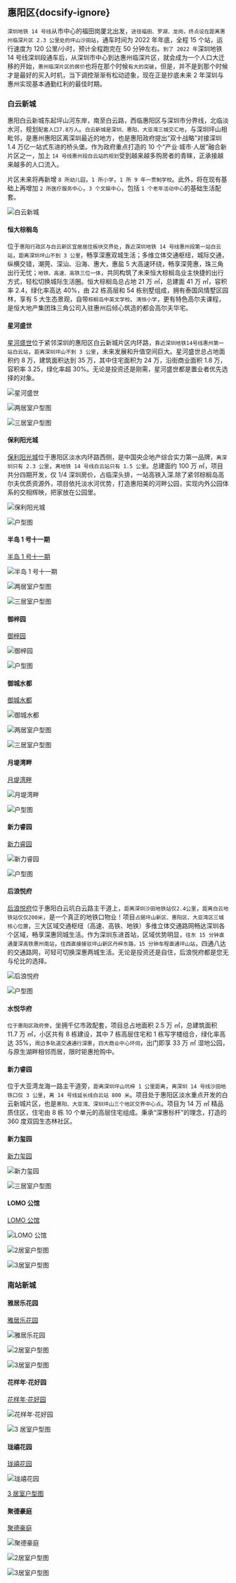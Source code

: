 ## 惠阳区{docsify-ignore}

`深圳地铁 14 号线`从市中心的福田岗厦北出发，`途径福田、罗湖、龙岗，终点设在距离惠州临深片区 2.3 公里处的坪山沙田站`，通车时间为 2022 年年底，全程 15 个站，运行速度为 120 公里/小时，预计全程跑完在 50 分钟左右。`到了 2022 年`深圳地铁 14 号线深圳段通车后，从深圳市中心到达惠州临深片区，就会成为一个人口大迁移的开始，`惠州临深片区的房价`也将在那个时候`有大的突破`，但是，并不是到那个时候才是最好的买入时机，当下调控渐渐有松动迹象，现在正是抄底未来 2 年深圳与惠州实现基本通勤红利的最佳时期。

### 白云新城

惠阳白云新城东起坪山河东岸，南至白云路，西临惠阳区与深圳市分界线，北临淡水河，规划`配套人口7.8万人`。`白云新城是深圳、惠阳、大亚湾三城交汇地`，与深圳坪山相毗邻，是惠州惠阳区离深圳最近的地方，也是惠阳政府提出“双十战略”对接深圳 1.4 万亿一站式东进的桥头堡。作为政府重点打造的 10 个“产业·城市·人居”融合新片区之一，加上 `14 号线惠州段白云站的规划`受到越来越多购房者的青睐，正承接越来越多的人口流入。

片区未来将再新增 `8 所幼儿园`，`1 所小学`，`1 所 9 年一贯制学校`。此外，将在现有基础上再增加 `2 所医疗服务中心`，`3 个文娱中心`，包括 `1 个老年活动中心`的基础生活配套。

![白云新城](../src/baiyun_map.jpg)

#### 恒大棕榈岛

位于`惠阳行政区与白云新区宜居居住板块交界处`，`靠近深圳地铁 14 号线惠州段第一站白云站`，`距离深圳坪山不到 3 公里`，畅享深惠双城生活；多维立体交通枢纽，城际交通，纵横交错，潮莞、深汕、沿海、惠大，惠盐 5 大高速环绕，畅享深莞惠，珠三角出行无忧；`地铁、高速、高铁三位一体`，共同构筑了未来恒大棕榈岛业主快捷的出行方式，轻松切换城际生活圈。恒大棕榈岛总占地 21 万 ㎡，总建面 41 万 ㎡，容积率 2.4，绿化率高达 40%，由 22 栋高层和 54 栋别墅组成，拥有泰国风情墅区园林，享有 5 大生态景观，自带`棕榈岛中英文学校`、`清恒小学`，更有特色高尔夫课程，是恒大地产集团珠三角公司入驻惠州后倾心筑造的都会高尔夫华宅。

#### 星河盛世

[星河盛世](https://hui.fang.lianjia.com/loupan/p_hzxhssafrzv/?fb_expo_id=337359794833362944)位于紧邻深圳的惠阳区白云新城片区内环路，`靠近深圳地铁14号线惠州第一站白云站`，`距离深圳坪山不到 3 公里`，未来发展和升值空间巨大。星河盛世总占地面积约 8 万，建筑面积达到 35 万，其中住宅面积为 24 万，沿街商业面积 1.8 万，容积率 3.25，绿化率超 30%。无论是投资还是刚需，星河盛世都是置业者优先选择的对象。

![星河盛世](../src/xingheshengshi.png)

![两居室户型图](../src/xingheshengshi_hx_2.png)

![三居室户型图](../src/xingheshengshi_hx_3.png)

#### 保利阳光城

[保利阳光城](https://hui.fang.lianjia.com/loupan/p_blygcabeyl/?fb_expo_id=337373549285769217)位于惠阳区淡水内环路西侧，是中国央企地产综合实力第一品牌，`离深圳只有 2.3 公里`，`离地铁 14 号线白云站只有 1.5 公里`。总建面约 100 万 ㎡，项目共分四期开发，仅 1/4 深圳房价，占临深头排，一站高铁入深.除了紧邻棕榈岛高尔夫优质资源外，项目依托淡水河优势，打造惠阳美的河畔公园，实现内外公园体系的交相辉映，把家放在公园里。

![保利阳光城](../src/baoliyangguang.png)

![户型图](../src/baoliyangguang_hx_3.png)

#### 半岛 1 号十一期

[半岛 1 号十一期](https://hui.fang.lianjia.com/loupan/p_bdyhabixc/?fb_expo_id=337376209883189250)

![半岛 1 号十一期](../src/bandao.png)

![两居室户型图](../src/bandao_hx_2.png)

![三居室户型图](../src/bandao_hx_3.png)

#### 御梓园

[御梓园](https://hui.fang.lianjia.com/loupan/p_yzyabqpk/?fb_expo_id=337376209883189251)

![御梓园](../src/yuzhiyuan.png)

![户型图](../src/yuzhiyuan_hx_2.png)

#### 御城水都

[御城水都](https://hui.fang.lianjia.com/loupan/p_ycsdbjgob/?fb_expo_id=337376209883189252)

![御城水都](../src/yudoushuidu.png)

![两居室户型图](../src/yudoushuidu_hx_2.png)

![三居室户型图](../src/yudoushuidu_hx_3.png)

#### 月堤湾畔

[月堤湾畔](https://hui.fang.lianjia.com/loupan/p_ydwpbjjvr/?fb_expo_id=337376209883189253)

![月堤湾畔](../src/yuediwanban.png)

![户型图](../src/yuediwanban_2.png)

#### 新力睿园

[新力睿园](https://hui.fang.lianjia.com/loupan/p_xlrybkllr/?fb_expo_id=337376209883189254)

![新力睿园](../src/xinliruiyuan.png)

![户型图](../src/xinliruiyuan_3.png)

#### 后浪悦府

[后浪悦府](https://hui.fang.lianjia.com/loupan/p_hlyfbkrjt/?fb_expo_id=337376209883189255)位于惠阳白云坑白云路主干道上，`距离深圳沙田地铁站仅2.4公里`，`距离白云地铁站仅仅200米`，是一个真正的地铁口物业！项目`占据坪山新区、惠阳区、大亚湾区三城核心位置`，三大区域交通枢纽（高速、高铁、地铁）多维立体交通路网畅达深圳各个区域，畅享深惠同城生活。作为深圳东进首站，区域优势明显，`往东 15 分钟直通厦深高铁惠州南站`，`往西直接接驳坪山新区丹梓东路，15 分钟车程直通坪山站`，四通八达的交通路网，可轻可切换深惠两城生活。无论是投资还是自住，后浪悦府都是您无与伦比的选择。

![后浪悦府](../src/houlangruifu.png)

![户型图](../src/houlangruifu.png)

#### 水悦华府

`位于惠阳区政府旁`，坐拥千亿市政配套，项目总占地面积 2.5 万 ㎡，总建筑面积 11.7 万 ㎡，小区共有 8 栋建设，其中 7 栋高层住宅和 1 栋写字楼组合，绿化率高达 35%，`周边多轨道交通通行深惠`，`四大商业中心环伺`，出门即享 33 万 ㎡ 湿地公园，与原生湖畔相邻而居，限时钜惠抢购中。

#### 新力睿园

位于大亚湾龙海一路主干道旁，`距离深圳坪山坑梓 1 公里距离`，`离深圳 14 号线沙田地铁口仅 3 公里`，`离 14 号线延长线白云站 800 米`。项目处于惠阳区淡水重点开发的白云新城片区，也是`惠阳、大亚湾、深圳坪山三个地区交界中心点`。项目为 14 万 ㎡ 精品质住区，住宅由 8 栋 10 个单元的高层住宅组成。秉承“深惠标杆”的理念，打造的 360 度双园生态林社区。

#### 新力玺园

[新力玺园](https://hui.fang.lianjia.com/loupan/p_xlxybkruz/?fb_expo_id=337376209883189256)

![新力玺园](../src/xinlixiyuan.png)

![三居室户型图](../src/xinlixiyuan_hx_3.png)

#### LOMO 公馆

[LOMO 公馆](https://hui.fang.lianjia.com/loupan/p_LOMOggbksta/?fb_expo_id=337376209883189257)

![LOMO 公馆](../src/LOMOgongguan.png)

![2居室户型图](../src/LOMOgongguan_hx_2.png)

![3居室户型图](../src/LOMOgongguan_hx_3.png)

### 南站新城

#### 雅居乐花园

[雅居乐花园](https://hui.fang.lianjia.com/loupan/p_yjlhyabdxa/?fb_expo_id=337706036016873472)

![雅居乐花园](../src/yajulehuayuan.png)

![2居室户型图](../src/yajulehuayuan_hx_2.png)

![3居室户型图](../src/yajulehuayuan_hx_3.png)

#### 花样年·花好园

[花样年·花好园](https://hui.fang.lianjia.com/loupan/p_hynhybjoyc/?fb_expo_id=337707238326714369)

![花样年·花好园](../src/huayangnianhua.png)

![3 居室户型图](../src/huayangnianhua_hx_3.png)

#### 珑禧花园

[珑禧花园](https://hui.fang.lianjia.com/loupan/p_lxhybkmlh/?fb_expo_id=337707238326714370)

![珑禧花园](../src/longxihuayuan.png)

[3 居室户型图](../src/longxihuayuan_hx_3.png)

#### 聚德豪庭

[聚德豪庭](https://hui.fang.lianjia.com/loupan/p_jdhtbkpxi/?fb_expo_id=337707238326714371)

![聚德豪庭](../src/judehaoting.png)

![2居室户型图](../src/judehaoting_hx_2.png)

![3居室户型图](../src/judehaoting_hx_3.png)
